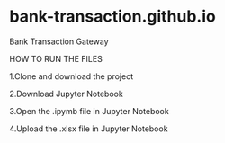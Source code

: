 # bank-transaction.github.io
Bank Transaction Gateway

HOW TO RUN THE FILES

1.Clone and download the project

2.Download Jupyter Notebook

3.Open the .ipymb file in Jupyter Notebook

4.Upload the .xlsx file in Jupyter Notebook

